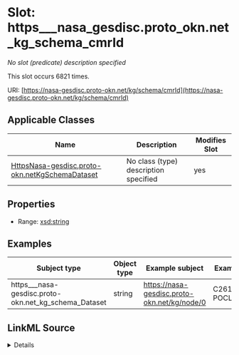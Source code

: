 

# Slot: https___nasa_gesdisc.proto_okn.net_kg_schema_cmrId


_No slot (predicate) description specified_






This slot occurs 6821 times.


URI: [https://nasa-gesdisc.proto-okn.net/kg/schema/cmrId](https://nasa-gesdisc.proto-okn.net/kg/schema/cmrId)



<!-- no inheritance hierarchy -->





## Applicable Classes

| Name | Description | Modifies Slot |
| --- | --- | --- |
| [HttpsNasa-gesdisc.proto-okn.netKgSchemaDataset](../classes/HttpsNasa-gesdisc.proto-okn.netKgSchemaDataset.md) | No class (type) description specified |  yes  |







## Properties

* Range: [xsd:string](http://www.w3.org/2001/XMLSchema#string)






## Examples

| Subject type | Object type | Example subject | Example object | Occurrences |
| --- | --- | --- | --- | --- |
| https___nasa-gesdisc.proto-okn.net_kg_schema_Dataset | string | https://nasa-gesdisc.proto-okn.net/kg/node/0 | C2617226208-POCLOUD | 6821 |




## LinkML Source

<details>

```yaml
name: https___nasa-gesdisc.proto-okn.net_kg_schema_cmrId
annotations:
  count:
    tag: count
    value: 6821
description: No slot (predicate) description specified
examples:
- object:
    example_object: C2617226208-POCLOUD
    example_object_type: string
    example_predicate: https://nasa-gesdisc.proto-okn.net/kg/schema/cmrId
    example_subject: https://nasa-gesdisc.proto-okn.net/kg/node/0
    example_subject_type: https___nasa-gesdisc.proto-okn.net_kg_schema_Dataset
from_schema: nasa-gesdisc
rank: 1000
slot_uri: https://nasa-gesdisc.proto-okn.net/kg/schema/cmrId
alias: https___nasa_gesdisc.proto_okn.net_kg_schema_cmrId
domain_of:
- https___nasa-gesdisc.proto-okn.net_kg_schema_Dataset
range: string

```
</details>